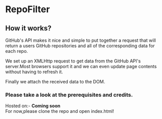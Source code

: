 # RepoFilter
## How it works?
GitHub's API makes it nice and simple to put together a request that will return a users GitHub repositories and all of the corresponding data for each repo.

We set up an XMLHttp request to get data from the GitHub API's server.Most browsers support it and we can even update page contents without having to refresh it.

Finally we attach the received data to the DOM.
### Please take a look at the prerequisites and credits.

Hosted on:- **Coming soon** <br>
For now,please clone the repo and open index.html!
